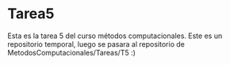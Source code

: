 Tarea5
======

Esta es la tarea 5 del curso métodos computacionales. Este es un repositorio temporal, luego se pasara al repositorio de MetodosComputacionales/Tareas/T5 :)
